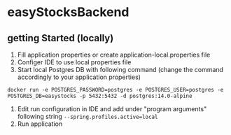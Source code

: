 # easyStocksBackend

## getting Started (locally)
1. Fill application properties or create application-local.properties file
2. Configer IDE to use local properties file
3. Start local Postgres DB with following command (change the command accordingly to your application properties)
```
docker run -e POSTGRES_PASSWORD=postgres -e POSTGRES_USER=postgres -e POSTGRES_DB=easystocks -p 5432:5432 -d postgres:14.0-alpine 
``` 
1. Edit run configuration in IDE and add under "program arguments" following string 
``--spring.profiles.active=local``
1. Run application
